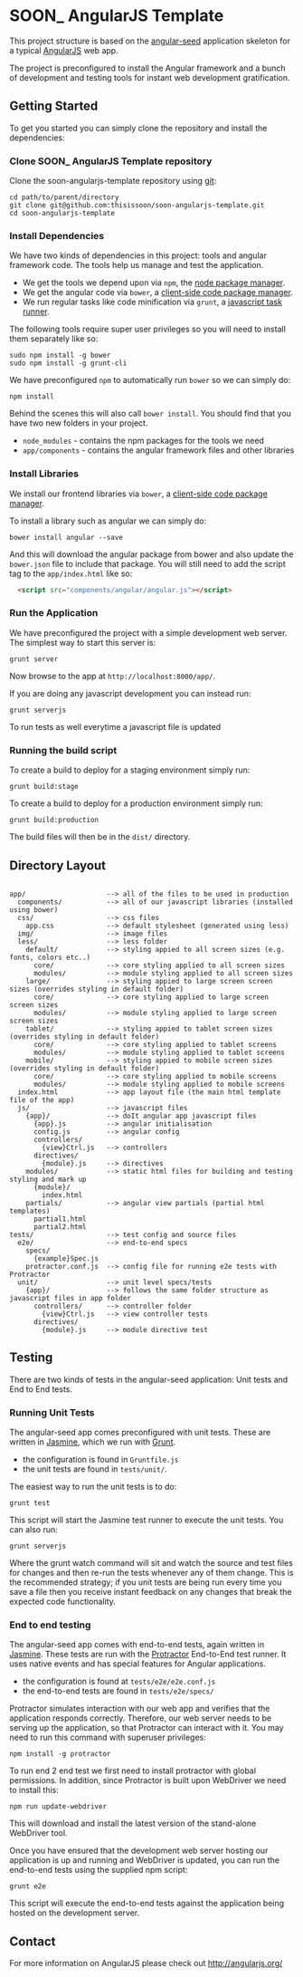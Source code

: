 # SOON_ AngularJS Template

This project structure is based on the [angular-seed](https://github.com/angular/angular-seed) application skeleton for a typical [AngularJS](http://angularjs.org/) web app.

The project is preconfigured to install the Angular framework and a bunch of development and testing tools for instant web development gratification.


## Getting Started

To get you started you can simply clone the repository and install the dependencies:

### Clone SOON_ AngularJS Template repository

Clone the soon-angularjs-template repository using [git][git]:

```
cd path/to/parent/directory
git clone git@github.com:thisissoon/soon-angularjs-template.git
cd soon-angularjs-template
```


### Install Dependencies

We have two kinds of dependencies in this project: tools and angular framework code.  The tools help us manage and test the application.

* We get the tools we depend upon via `npm`, the [node package manager][npm].
* We get the angular code via `bower`, a [client-side code package manager][bower].
* We run regular tasks like code minification via `grunt`, a [javascript task runner][grunt].


The following tools require super user privileges so you will need to install them separately like so:

```
sudo npm install -g bower 
sudo npm install -g grunt-cli
```

We have preconfigured `npm` to automatically run `bower` so we can simply do:

```
npm install
```

Behind the scenes this will also call `bower install`.  You should find that you have two new
folders in your project.

* `node_modules` - contains the npm packages for the tools we need
* `app/components` - contains the angular framework files and other libraries

### Install Libraries

We install our frontend libraries via `bower`, a [client-side code package manager][bower].

To install a library such as angular we can simply do:

```
bower install angular --save
```

And this will download the angular package from bower and also update the `bower.json` file to include that package. You will still need to add the script tag to the `app/index.html` like so:

```html
  <script src="components/angular/angular.js"></script>
```

### Run the Application

We have preconfigured the project with a simple development web server.  The simplest way to start
this server is:

```
grunt server
```

Now browse to the app at `http://localhost:8000/app/`.

If you are doing any javascript development you can instead run:

```
grunt serverjs
```

To run tests as well everytime a javascript file is updated

### Running the build script

To create a build to deploy for a staging environment simply run: 

```
grunt build:stage
```

To create a build to deploy for a production environment simply run: 

```
grunt build:production
```

The build files will then be in the `dist/` directory.


## Directory Layout

```

app/                    --> all of the files to be used in production
  components/           --> all of our javascript libraries (installed using bower)
  css/                  --> css files
    app.css             --> default stylesheet (generated using less)
  img/                  --> image files
  less/                 --> less folder
    default/            --> styling appied to all screen sizes (e.g. fonts, colors etc..)
      core/             --> core styling applied to all screen sizes 
      modules/          --> module styling applied to all screen sizes
    large/              --> styling appied to large screen screen sizes (overrides styling in default folder)
      core/             --> core styling applied to large screen screen sizes
      modules/          --> module styling applied to large screen screen sizes 
    tablet/             --> styling appied to tablet screen sizes (overrides styling in default folder)
      core/             --> core styling applied to tablet screens 
      modules/          --> module styling applied to tablet screens
    mobile/             --> styling appied to mobile screen sizes (overrides styling in default folder)
      core/             --> core styling applied to mobile screens 
      modules/          --> module styling applied to mobile screens  
  index.html            --> app layout file (the main html template file of the app)
  js/                   --> javascript files
    {app}/              --> doIt angular app javascript files
      {app}.js          --> angular initialisation
      config.js         --> angular config
      controllers/
        {view}Ctrl.js   --> controllers
      directives/
        {module}.js     --> directives
    modules/            --> static html files for building and testing styling and mark up
      {module}/
        index.html
    partials/           --> angular view partials (partial html templates)
      partial1.html
      partial2.html
tests/                  --> test config and source files
  e2e/                  --> end-to-end specs
    specs/              
      {example}Spec.js
    protractor.conf.js  --> config file for running e2e tests with Protractor
  unit/                 --> unit level specs/tests
    {app}/              --> follows the same folder structure as javascript files in app folder
      controllers/      --> controller folder
        {view}Ctrl.js   --> view controller tests
      directives/
        {module}.js     --> module directive test

```

## Testing

There are two kinds of tests in the angular-seed application: Unit tests and End to End tests.

### Running Unit Tests

The angular-seed app comes preconfigured with unit tests. These are written in
[Jasmine][jasmine], which we run with [Grunt][grunt].

* the configuration is found in `Gruntfile.js`
* the unit tests are found in `tests/unit/`.

The easiest way to run the unit tests is to do:

```
grunt test
```

This script will start the Jasmine test runner to execute the unit tests. You can also run:

```
grunt serverjs
```

Where the grunt watch command will sit and watch the source and test files for changes and then re-run the tests whenever any of them change.
This is the recommended strategy; if you unit tests are being run every time you save a file then
you receive instant feedback on any changes that break the expected code functionality.


### End to end testing

The angular-seed app comes with end-to-end tests, again written in [Jasmine][jasmine]. These tests
are run with the [Protractor][protractor] End-to-End test runner.  It uses native events and has
special features for Angular applications.

* the configuration is found at `tests/e2e/e2e.conf.js`
* the end-to-end tests are found in `tests/e2e/specs/`

Protractor simulates interaction with our web app and verifies that the application responds
correctly. Therefore, our web server needs to be serving up the application, so that Protractor
can interact with it. You may need to run this command with superuser privileges:

```
npm install -g protractor
```

To run end 2 end test we first need to install protractor with global permissions. In addition, since Protractor is built upon WebDriver we need to install this:


```
npm run update-webdriver
```

This will download and install the latest version of the stand-alone WebDriver tool.

Once you have ensured that the development web server hosting our application is up and running
and WebDriver is updated, you can run the end-to-end tests using the supplied npm script:

```
grunt e2e
```

This script will execute the end-to-end tests against the application being hosted on the
development server.


## Contact

For more information on AngularJS please check out http://angularjs.org/

[git]: http://git-scm.com/
[bower]: http://bower.io
[npm]: https://www.npmjs.org/
[grunt]: http://gruntjs.com/
[node]: http://nodejs.org
[protractor]: https://github.com/angular/protractor
[jasmine]: http://pivotal.github.com/jasmine/
[karma]: http://karma-runner.github.io
[travis]: https://travis-ci.org/
[http-server]: https://github.com/nodeapps/http-server
